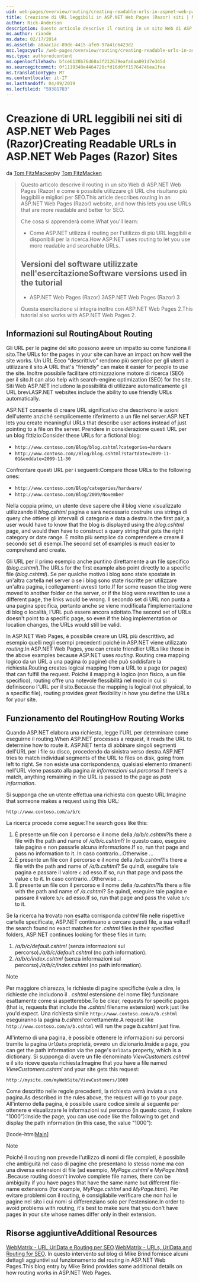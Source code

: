 ```yaml
---
uid: web-pages/overview/routing/creating-readable-urls-in-aspnet-web-pages-sites
title: Creazione di URL leggibili in ASP.NET Web Pages (Razor) siti | Microsoft Docs
author: Rick-Anderson
description: Questo articolo descrive il routing in un sito Web di ASP.NET Web Pages (Razor) e come è possibile utilizzare gli URL che risultano più leggibili e migliori per SEO. Che cosa si imposterà un...
ms.author: riande
ms.date: 02/17/2014
ms.assetid: a8aac1ac-89de-4415-afe0-97a41c6423d2
msc.legacyurl: /web-pages/overview/routing/creating-readable-urls-in-aspnet-web-pages-sites
msc.type: authoredcontent
ms.openlocfilehash: bfce6120b76d68a3f212639eafa6aa091d7e345d
ms.sourcegitcommit: 0f1119340e4464720cfd16d0ff15764746ea1fea
ms.translationtype: MT
ms.contentlocale: it-IT
ms.lasthandoff: 04/09/2019
ms.locfileid: "59381783"
---
```

# <a name="creating-readable-urls-in-aspnet-web-pages-razor-sites"></a><span data-ttu-id="999be-104">Creazione di URL leggibili nei siti di ASP.NET Web Pages (Razor)</span><span class="sxs-lookup"><span data-stu-id="999be-104">Creating Readable URLs in ASP.NET Web Pages (Razor) Sites</span></span>

<span data-ttu-id="999be-105">da [Tom FitzMacken](https://github.com/tfitzmac)</span><span class="sxs-lookup"><span data-stu-id="999be-105">by [Tom FitzMacken](https://github.com/tfitzmac)</span></span>

> <span data-ttu-id="999be-106">Questo articolo descrive il routing in un sito Web di ASP.NET Web Pages (Razor) e come è possibile utilizzare gli URL che risultano più leggibili e migliori per SEO.</span><span class="sxs-lookup"><span data-stu-id="999be-106">This article describes routing in an ASP.NET Web Pages (Razor) website, and how this lets you use URLs that are more readable and better for SEO.</span></span>
> 
> <span data-ttu-id="999be-107">Che cosa si apprenderà come:</span><span class="sxs-lookup"><span data-stu-id="999be-107">What you'll learn:</span></span>
> 
> - <span data-ttu-id="999be-108">Come ASP.NET utilizza il routing per l'utilizzo di più URL leggibili e disponibili per la ricerca.</span><span class="sxs-lookup"><span data-stu-id="999be-108">How ASP.NET uses routing to let you use more readable and searchable URLs.</span></span>
>   
> 
> ## <a name="software-versions-used-in-the-tutorial"></a><span data-ttu-id="999be-109">Versioni del software utilizzate nell'esercitazione</span><span class="sxs-lookup"><span data-stu-id="999be-109">Software versions used in the tutorial</span></span>
> 
> 
> - <span data-ttu-id="999be-110">ASP.NET Web Pages (Razor) 3</span><span class="sxs-lookup"><span data-stu-id="999be-110">ASP.NET Web Pages (Razor) 3</span></span>
>   
> 
> <span data-ttu-id="999be-111">Questa esercitazione si integra inoltre con ASP.NET Web Pages 2.</span><span class="sxs-lookup"><span data-stu-id="999be-111">This tutorial also works with ASP.NET Web Pages 2.</span></span>


## <a name="about-routing"></a><span data-ttu-id="999be-112">Informazioni sul Routing</span><span class="sxs-lookup"><span data-stu-id="999be-112">About Routing</span></span>

<span data-ttu-id="999be-113">Gli URL per le pagine del sito possono avere un impatto su come funziona il sito.</span><span class="sxs-lookup"><span data-stu-id="999be-113">The URLs for the pages in your site can have an impact on how well the site works.</span></span> <span data-ttu-id="999be-114">Un URL Ecco &quot;descrittivo&quot; rendono più semplice per gli utenti a utilizzare il sito.</span><span class="sxs-lookup"><span data-stu-id="999be-114">A URL that's &quot;friendly&quot; can make it easier for people to use the site.</span></span> <span data-ttu-id="999be-115">Inoltre possibile facilitare ottimizzazione motore di ricerca (SEO) per il sito.</span><span class="sxs-lookup"><span data-stu-id="999be-115">It can also help with search-engine optimization (SEO) for the site.</span></span> <span data-ttu-id="999be-116">Siti Web ASP.NET includono la possibilità di utilizzare automaticamente gli URL brevi.</span><span class="sxs-lookup"><span data-stu-id="999be-116">ASP.NET websites include the ability to use friendly URLs automatically.</span></span>

<span data-ttu-id="999be-117">ASP.NET consente di creare URL significativo che descrivono le azioni dell'utente anziché semplicemente riferimento a un file nel server.</span><span class="sxs-lookup"><span data-stu-id="999be-117">ASP.NET lets you create meaningful URLs that describe user actions instead of just pointing to a file on the server.</span></span> <span data-ttu-id="999be-118">Prendere in considerazione questi URL per un blog fittizio:</span><span class="sxs-lookup"><span data-stu-id="999be-118">Consider these URLs for a fictional blog:</span></span>

- `http://www.contoso.com/Blog/blog.cshtml?categories=hardware`
- `http://www.contoso.com//Blog/blog.cshtml?startdate=2009-11-01&enddate=2009-11-30`

<span data-ttu-id="999be-119">Confrontare questi URL per i seguenti:</span><span class="sxs-lookup"><span data-stu-id="999be-119">Compare those URLs to the following ones:</span></span>

- `http://www.contoso.com/Blog/categories/hardware/`
- `http://www.contoso.com/Blog/2009/November`

<span data-ttu-id="999be-120">Nella coppia primo, un utente deve sapere che il blog viene visualizzato utilizzando il *blog.cshtml* pagina e sarà necessario costruire una stringa di query che ottiene gli intervalli di categoria e data a destra.</span><span class="sxs-lookup"><span data-stu-id="999be-120">In the first pair, a user would have to know that the blog is displayed using the *blog.cshtml* page, and would then have to construct a query string that gets the right category or date range.</span></span> <span data-ttu-id="999be-121">È molto più semplice da comprendere e creare il secondo set di esempi.</span><span class="sxs-lookup"><span data-stu-id="999be-121">The second set of examples is much easier to comprehend and create.</span></span>

<span data-ttu-id="999be-122">Gli URL per il primo esempio anche puntino direttamente a un file specifico (*blog.cshtml*).</span><span class="sxs-lookup"><span data-stu-id="999be-122">The URLs for the first example also point directly to a specific file (*blog.cshtml*).</span></span> <span data-ttu-id="999be-123">Se per qualche motivo i blog sono state spostate in un'altra cartella nel server o se i blog sono state riscritte per utilizzare un'altra pagina, i collegamenti avresti torto.</span><span class="sxs-lookup"><span data-stu-id="999be-123">If for some reason the blog were moved to another folder on the server, or if the blog were rewritten to use a different page, the links would be wrong.</span></span> <span data-ttu-id="999be-124">Il secondo set di URL non punta a una pagina specifica, pertanto anche se viene modificata l'implementazione di blog o località, l'URL può essere ancora adottato.</span><span class="sxs-lookup"><span data-stu-id="999be-124">The second set of URLs doesn't point to a specific page, so even if the blog implementation or location changes, the URLs would still be valid.</span></span>

<span data-ttu-id="999be-125">In ASP.NET Web Pages, è possibile creare un URL più descrittivo, ad esempio quelli negli esempi precedenti poiché in ASP.NET viene utilizzato *routing*.</span><span class="sxs-lookup"><span data-stu-id="999be-125">In ASP.NET Web Pages, you can create friendlier URLs like those in the above examples because ASP.NET uses *routing*.</span></span> <span data-ttu-id="999be-126">Routing crea mapping logico da un URL a una pagina (o pagine) che può soddisfare la richiesta.</span><span class="sxs-lookup"><span data-stu-id="999be-126">Routing creates logical mapping from a URL to a page (or pages) that can fulfill the request.</span></span> <span data-ttu-id="999be-127">Poiché il mapping è logico (non fisico, a un file specifico), routing offre una notevole flessibilità nel modo in cui si definiscono l'URL per il sito.</span><span class="sxs-lookup"><span data-stu-id="999be-127">Because the mapping is logical (not physical, to a specific file), routing provides great flexibility in how you define the URLs for your site.</span></span>

## <a name="how-routing-works"></a><span data-ttu-id="999be-128">Funzionamento del Routing</span><span class="sxs-lookup"><span data-stu-id="999be-128">How Routing Works</span></span>

<span data-ttu-id="999be-129">Quando ASP.NET elabora una richiesta, legge l'URL per determinare come eseguirne il routing.</span><span class="sxs-lookup"><span data-stu-id="999be-129">When ASP.NET processes a request, it reads the URL to determine how to route it.</span></span> <span data-ttu-id="999be-130">ASP.NET tenta di abbinare singoli segmenti dell'URL per i file su disco, procedendo da sinistra verso destra.</span><span class="sxs-lookup"><span data-stu-id="999be-130">ASP.NET tries to match individual segments of the URL to files on disk, going from left to right.</span></span> <span data-ttu-id="999be-131">Se non esiste una corrispondenza, qualsiasi elemento rimanenti nell'URL viene passato alla pagina *le informazioni sul percorso*.</span><span class="sxs-lookup"><span data-stu-id="999be-131">If there's a match, anything remaining in the URL is passed to the page as *path information*.</span></span>

<span data-ttu-id="999be-132">Si supponga che un utente effettua una richiesta con questo URL:</span><span class="sxs-lookup"><span data-stu-id="999be-132">Imagine that someone makes a request using this URL:</span></span>

`http://www.contoso.com/a/b/c`

<span data-ttu-id="999be-133">La ricerca procede come segue:</span><span class="sxs-lookup"><span data-stu-id="999be-133">The search goes like this:</span></span>

1. <span data-ttu-id="999be-134">È presente un file con il percorso e il nome della */a/b/c.cshtml*?</span><span class="sxs-lookup"><span data-stu-id="999be-134">Is there a file with the path and name of */a/b/c.cshtml*?</span></span> <span data-ttu-id="999be-135">In questo caso, eseguire tale pagina e non passarle alcuna informazione.</span><span class="sxs-lookup"><span data-stu-id="999be-135">If so, run that page and pass no information to it.</span></span> <span data-ttu-id="999be-136">In caso contrario...</span><span class="sxs-lookup"><span data-stu-id="999be-136">Otherwise ...</span></span>
2. <span data-ttu-id="999be-137">È presente un file con il percorso e il nome della */a/b.cshtml*?</span><span class="sxs-lookup"><span data-stu-id="999be-137">Is there a file with the path and name of */a/b.cshtml*?</span></span> <span data-ttu-id="999be-138">Se quindi, eseguire tale pagina e passare il valore `c` ad esso.</span><span class="sxs-lookup"><span data-stu-id="999be-138">If so, run that page and pass the value `c` to it.</span></span> <span data-ttu-id="999be-139">In caso contrario...</span><span class="sxs-lookup"><span data-stu-id="999be-139">Otherwise …</span></span>
3. <span data-ttu-id="999be-140">È presente un file con il percorso e il nome della */a.cshtml*?</span><span class="sxs-lookup"><span data-stu-id="999be-140">Is there a file with the path and name of */a.cshtml*?</span></span> <span data-ttu-id="999be-141">Se quindi, eseguire tale pagina e passare il valore `b/c` ad esso.</span><span class="sxs-lookup"><span data-stu-id="999be-141">If so, run that page and pass the value `b/c` to it.</span></span>

<span data-ttu-id="999be-142">Se la ricerca ha trovato non esatta corrisponda *cshtml* file nelle rispettive cartelle specificate, ASP.NET continuano a cercare questi file, a sua volta:</span><span class="sxs-lookup"><span data-stu-id="999be-142">If the search found no exact matches for *.cshtml* files in their specified folders, ASP.NET continues looking for these files in turn:</span></span>

1. <span data-ttu-id="999be-143">*/a/b/c/default.cshtml* (senza informazioni sul percorso).</span><span class="sxs-lookup"><span data-stu-id="999be-143">*/a/b/c/default.cshtml* (no path information).</span></span>
2. <span data-ttu-id="999be-144">*/a/b/c/index.cshtml* (senza informazioni sul percorso).</span><span class="sxs-lookup"><span data-stu-id="999be-144">*/a/b/c/index.cshtml* (no path information).</span></span>

> [!NOTE]
> <span data-ttu-id="999be-145">Per maggiore chiarezza, le richieste di pagine specifiche (vale a dire, le richieste che includono il *. cshtml* estensione del nome file) funzionare esattamente come si aspetterebbe.</span><span class="sxs-lookup"><span data-stu-id="999be-145">To be clear, requests for specific pages (that is, requests that include the *.cshtml* filename extension) work just like you'd expect.</span></span> <span data-ttu-id="999be-146">Una richiesta simile `http://www.contoso.com/a/b.cshtml` eseguiranno la pagina *b.cshtml* correttamente.</span><span class="sxs-lookup"><span data-stu-id="999be-146">A request like `http://www.contoso.com/a/b.cshtml` will run the page *b.cshtml* just fine.</span></span>


<span data-ttu-id="999be-147">All'interno di una pagina, è possibile ottenere le informazioni sui percorsi tramite la pagina `UrlData` proprietà, ovvero un dizionario.</span><span class="sxs-lookup"><span data-stu-id="999be-147">Inside a page, you can get the path information via the page's `UrlData` property, which is a dictionary.</span></span> <span data-ttu-id="999be-148">Si supponga di avere un file denominato *ViewCustomers.cshtml* e il sito riceve questa richiesta:</span><span class="sxs-lookup"><span data-stu-id="999be-148">Imagine that you have a file named *ViewCustomers.cshtml* and your site gets this request:</span></span>

`http://mysite.com/myWebSite/ViewCustomers/1000`

<span data-ttu-id="999be-149">Come descritto nelle regole precedenti, la richiesta verrà inviata a una pagina.</span><span class="sxs-lookup"><span data-stu-id="999be-149">As described in the rules above, the request will go to your page.</span></span> <span data-ttu-id="999be-150">All'interno della pagina, è possibile usare codice simile al seguente per ottenere e visualizzare le informazioni sul percorso (in questo caso, il valore &quot;1000&quot;):</span><span class="sxs-lookup"><span data-stu-id="999be-150">Inside the page, you can use code like the following to get and display the path information (in this case, the value &quot;1000&quot;):</span></span>

[!code-html[Main](creating-readable-urls-in-aspnet-web-pages-sites/samples/sample1.html)]

> [!NOTE]
> <span data-ttu-id="999be-151">Poiché il routing non prevede l'utilizzo di nomi di file completi, è possibile che ambiguità nel caso di pagine che presentano lo stesso nome ma con una diversa estensioni di file (ad esempio, *MyPage.cshtml* e *MyPage.html*) .</span><span class="sxs-lookup"><span data-stu-id="999be-151">Because routing doesn't involve complete file names, there can be ambiguity if you have pages that have the same name but different file-name extensions (for example, *MyPage.cshtml* and *MyPage.html*).</span></span> <span data-ttu-id="999be-152">Per evitare problemi con il routing, è consigliabile verificare che non hai le pagine nel sito i cui nomi si differenziano solo per l'estensione.</span><span class="sxs-lookup"><span data-stu-id="999be-152">In order to avoid problems with routing, it's best to make sure that you don't have pages in your site whose names differ only in their extension.</span></span>


<a id="Additional_Resources"></a>
## <a name="additional-resources"></a><span data-ttu-id="999be-153">Risorse aggiuntive</span><span class="sxs-lookup"><span data-stu-id="999be-153">Additional Resources</span></span>

<span data-ttu-id="999be-154">[WebMatrix - URL UrlData e Routing per SEO](http://www.mikesdotnetting.com/Article/165/WebMatrix-URLs-UrlData-and-Routing-for-SEO).</span><span class="sxs-lookup"><span data-stu-id="999be-154">[WebMatrix - URLs, UrlData and Routing for SEO](http://www.mikesdotnetting.com/Article/165/WebMatrix-URLs-UrlData-and-Routing-for-SEO).</span></span> <span data-ttu-id="999be-155">In questo intervento sul blog di Mike Brind fornisce alcuni dettagli aggiuntivi sul funzionamento del routing in ASP.NET Web Pages.</span><span class="sxs-lookup"><span data-stu-id="999be-155">This blog entry by Mike Brind provides some additional details on how routing works in ASP.NET Web Pages.</span></span>

